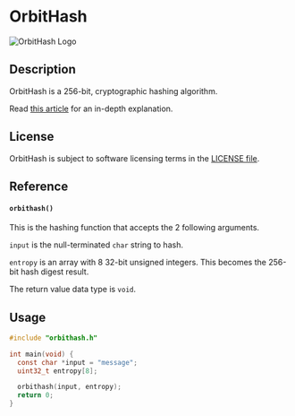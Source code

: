 # OrbitHash
![OrbitHash Logo](https://repository-images.githubusercontent.com/739451555/3f6a1979-8f13-4e00-9c18-6fe17db37463)

## Description
OrbitHash is a 256-bit, cryptographic hashing algorithm.

Read [this article](https://medium.com/@williamstaffordparsons/orbithash-is-a-new-256-bit-secure-hashing-algorithm-without-additive-prime-number-constants-794940fce75e) for an in-depth explanation.

## License
OrbitHash is subject to software licensing terms in the [LICENSE file](https://github.com/williamstaffordparsons/orbithash/blob/master/LICENSE).

## Reference
#### `orbithash()`
This is the hashing function that accepts the 2 following arguments.

`input` is the null-terminated `char` string to hash.

`entropy` is an array with 8 32-bit unsigned integers. This becomes the 256-bit hash digest result.

The return value data type is `void`.

## Usage
``` c
#include "orbithash.h"

int main(void) {
  const char *input = "message";
  uint32_t entropy[8];

  orbithash(input, entropy);
  return 0;
}
```
